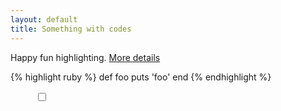 ```yaml
---
layout: default
title: Something with codes
---
```


Happy fun highlighting. 
[More details](https://github.com/mojombo/jekyll/wiki/liquid-extensions)

{% highlight ruby %}
def foo
  puts 'foo'
end
{% endhighlight %}

<figure class="higlight">
  <input type="checkbox" class="openMenu" id="openMenu"/>
  <label for="openMenu" class="ToggleIcon">
    <div class="spinner diagonal part-1"></div>
    <div class="spinner horizontal"></div>
    <div class="spinner diagonal part-2"></div>
  </label>
  </figure>
